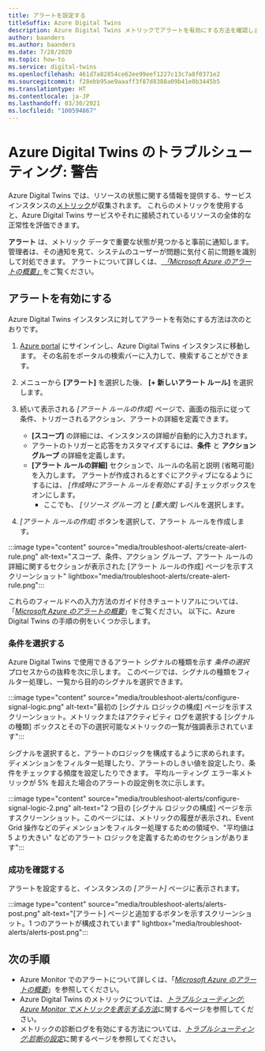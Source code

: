 ```yaml
---
title: アラートを設定する
titleSuffix: Azure Digital Twins
description: Azure Digital Twins メトリックでアラートを有効にする方法を確認します。
author: baanders
ms.author: baanders
ms.date: 7/28/2020
ms.topic: how-to
ms.service: digital-twins
ms.openlocfilehash: 461d7a82854ce62ee99eef1227c13c7a8f0371e2
ms.sourcegitcommit: f28ebb95ae9aaaff3f87d8388a09b41e0b3445b5
ms.translationtype: HT
ms.contentlocale: ja-JP
ms.lasthandoff: 03/30/2021
ms.locfileid: "100594867"
---
```

# <a name="troubleshooting-azure-digital-twins-alerts"></a>Azure Digital Twins のトラブルシューティング: 警告

Azure Digital Twins では、リソースの状態に関する情報を提供する、サービス インスタンスの[メトリック](troubleshoot-metrics.md)が収集されます。 これらのメトリックを使用すると、Azure Digital Twins サービスやそれに接続されているリソースの全体的な正常性を評価できます。

**アラート** は、メトリック データで重要な状態が見つかると事前に通知します。 管理者は、その通知を見て、システムのユーザーが問題に気付く前に問題を識別して対処できます。 アラートについて詳しくは、[ *「Microsoft Azure のアラートの概要」*](../azure-monitor/alerts/alerts-overview.md)をご覧ください。

## <a name="turn-on-alerts"></a>アラートを有効にする

Azure Digital Twins インスタンスに対してアラートを有効にする方法は次のとおりです。

1. [Azure portal](https://portal.azure.com) にサインインし、Azure Digital Twins インスタンスに移動します。 その名前をポータルの検索バーに入力して、検索することができます。 

2. メニューから **[アラート]** を選択した後、 **[+ 新しいアラート ルール]** を選択します。

3. 続いて表示される *[アラート ルールの作成]* ページで、画面の指示に従って条件、トリガーされるアクション、アラートの詳細を定義できます。     
    * **[スコープ]** の詳細には、インスタンスの詳細が自動的に入力されます。
    * アラートのトリガーと応答をカスタマイズするには、**条件** と **アクション グループ** の詳細を定義します。
    * **[アラート ルールの詳細]** セクションで、ルールの名前と説明 (省略可能) を入力します。 アラートが作成されるとすぐにアクティブになるようにするには、 _[作成時にアラート ルールを有効にする]_ チェックボックスをオンにします。
        - ここでも、 _[リソース グループ]_ と _[重大度]_ レベルを選択します。

4. _[アラート ルールの作成]_ ボタンを選択して、アラート ルールを作成します。

:::image type="content" source="media/troubleshoot-alerts/create-alert-rule.png" alt-text="スコープ、条件、アクション グループ、アラート ルールの詳細に関するセクションが表示された [アラート ルールの作成] ページを示すスクリーンショット" lightbox="media/troubleshoot-alerts/create-alert-rule.png":::

これらのフィールドへの入力方法のガイド付きチュートリアルについては、「[*Microsoft Azure のアラートの概要*](../azure-monitor/alerts/alerts-overview.md)」をご覧ください。 以下に、Azure Digital Twins の手順の例をいくつか示します。

### <a name="select-conditions"></a>条件を選択する

Azure Digital Twins で使用できるアラート シグナルの種類を示す *条件の選択* プロセスからの抜粋を次に示します。 このページでは、シグナルの種類をフィルター処理し、一覧から目的のシグナルを選択できます。

:::image type="content" source="media/troubleshoot-alerts/configure-signal-logic.png" alt-text="最初の [シグナル ロジックの構成] ページを示すスクリーンショット。メトリックまたはアクティビティ ログを選択する [シグナルの種類] ボックスとその下の選択可能なメトリックの一覧が強調表示されています":::

シグナルを選択すると、アラートのロジックを構成するように求められます。 ディメンションをフィルター処理したり、アラートのしきい値を設定したり、条件をチェックする頻度を設定したりできます。 平均ルーティング エラー率メトリックが 5% を超えた場合のアラートの設定例を次に示します。

:::image type="content" source="media/troubleshoot-alerts/configure-signal-logic-2.png" alt-text="2 つ目の [シグナル ロジックの構成] ページを示すスクリーンショット。このページには、メトリックの履歴が表示され、Event Grid 操作などのディメンションをフィルター処理するための領域や、&quot;平均値は 5 より大きい&quot; などのアラート ロジックを定義するためのセクションがあります":::

### <a name="verify-success"></a>成功を確認する

アラートを設定すると、インスタンスの *[アラート]* ページに表示されます。
 
:::image type="content" source="media/troubleshoot-alerts/alerts-post.png" alt-text="[アラート] ページと追加するボタンを示すスクリーンショット。1 つのアラートが構成されています" lightbox="media/troubleshoot-alerts/alerts-post.png":::

## <a name="next-steps"></a>次の手順

* Azure Monitor でのアラートについて詳しくは、「[*Microsoft Azure のアラートの概要*](../azure-monitor/alerts/alerts-overview.md)」を参照してください。
* Azure Digital Twins のメトリックについては、[*トラブルシューティング: Azure Monitor でメトリックを表示する方法*](troubleshoot-metrics.md)に関するページを参照してください。
* メトリックの診断ログを有効にする方法については、[*トラブルシューティング:診断の設定*](troubleshoot-diagnostics.md)に関するページを参照してください。

